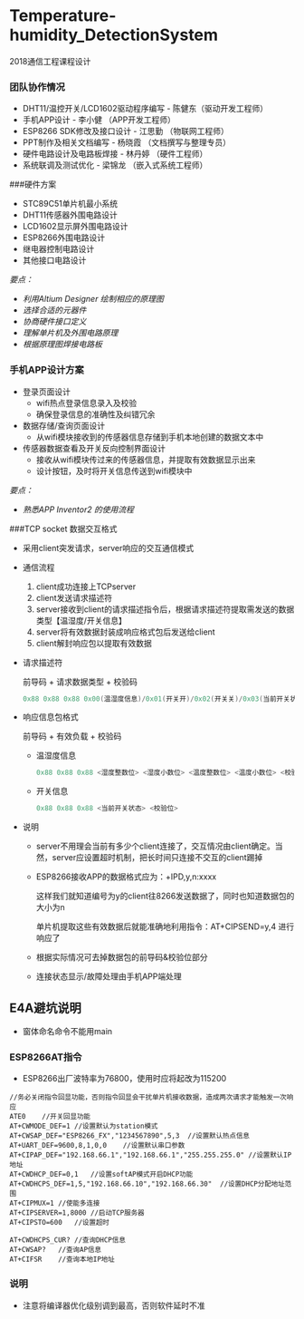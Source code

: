 # Temperature-humidity_DetectionSystem
2018通信工程课程设计



### 团队协作情况

+ DHT11/温控开关/LCD1602驱动程序编写 - 陈健东（驱动开发工程师）
+ 手机APP设计 - 李小健 （APP开发工程师）
+ ESP8266 SDK修改及接口设计 - 江思勤 （物联网工程师）
+ PPT制作及相关文档编写 - 杨晓霞 （文档撰写与整理专员）
+ 硬件电路设计及电路板焊接 - 林丹婷 （硬件工程师）
+ 系统联调及测试优化 - 梁锦龙 （嵌入式系统工程师）







###硬件方案

+ STC89C51单片机最小系统
+ DHT11传感器外围电路设计
+ LCD1602显示屏外围电路设计
+ ESP8266外围电路设计
+ 继电器控制电路设计
+ 其他接口电路设计

*要点：*

+ *利用Altium Designer 绘制相应的原理图*
+ *选择合适的元器件*
+ *协商硬件接口定义*
+ *理解单片机及外围电路原理*
+ *根据原理图焊接电路板*

### 手机APP设计方案

+ 登录页面设计
  + wifi热点登录信息录入及校验
  + 确保登录信息的准确性及纠错冗余
+ 数据存储/查询页面设计
  + 从wifi模块接收到的传感器信息存储到手机本地创建的数据文本中
+ 传感器数据查看及开关反向控制界面设计
  + 接收从wifi模块传过来的传感器信息，并提取有效数据显示出来
  + 设计按钮，及时将开关信息传送到wifi模块中

*要点：*

+ *熟悉APP Inventor2 的使用流程*



###TCP socket  数据交互格式

+ 采用client突发请求，server响应的交互通信模式

+ 通信流程

  1. client成功连接上TCPserver
  2. client发送请求描述符
  3. server接收到client的请求描述指令后，根据请求描述符提取需发送的数据类型【温湿度/开关信息】
  4. server将有效数据封装成响应格式包后发送给client
  5. client解封响应包以提取有效数据

+ 请求描述符

  前导码 + 请求数据类型 + 校验码

  ~~~c
  0x88 0x88 0x88 0x00(温湿度信息)/0x01(开关开)/0x02(开关关)/0x03(当前开关状态)] + 校验码[0x88 + 请求数据类型]
  ~~~

+ 响应信息包格式

  前导码 + 有效负载 + 校验码

  + 温湿度信息

    ~~~c
    0x88 0x88 0x88 <湿度整数位> <湿度小数位> <温度整数位> <温度小数位> <校验位>  //参考DHT11数据格式
    ~~~

  + 开关信息

    ~~~c
    0x88 0x88 0x88 <当前开关状态> <校验位>
    ~~~

+ 说明

  - server不用理会当前有多少个client连接了，交互情况由client确定。当然，server应设置超时机制，把长时间只连接不交互的client踢掉

  - ESP8266接收APP的数据格式应为：+IPD,y,n:xxxx

    这样我们就知道编号为y的client往8266发送数据了，同时也知道数据包的大小为n

    单片机提取这些有效数据后就能准确地利用指令：AT+CIPSEND=y,4  进行响应了

  - 根据实际情况可去掉数据包的前导码&校验位部分

  - 连接状态显示/故障处理由手机APP端处理

## E4A避坑说明

+ 窗体命名命令不能用main

### ESP8266AT指令

+ ESP8266出厂波特率为76800，使用时应将起改为115200

~~~shell
//务必关闭指令回显功能，否则指令回显会干扰单片机接收数据，造成两次请求才能触发一次响应
ATE0	//开关回显功能
AT+CWMODE_DEF=1	//设置默认为station模式
AT+CWSAP_DEF="ESP8266_FX","1234567890",5,3	//设置默认热点信息
AT+UART_DEF=9600,8,1,0,0	//设置默认串口参数
AT+CIPAP_DEF="192.168.66.1","192.168.66.1","255.255.255.0" //设置默认IP地址
AT+CWDHCP_DEF=0,1	//设置softAP模式开启DHCP功能
AT+CWDHCPS_DEF=1,5,"192.168.66.10","192.168.66.30"	//设置DHCP分配地址范围
AT+CIPMUX=1 //使能多连接
AT+CIPSERVER=1,8000 //启动TCP服务器
AT+CIPSTO=600	//设置超时

AT+CWDHCPS_CUR? //查询DHCP信息
AT+CWSAP?	//查询AP信息
AT+CIFSR	//查询本地IP地址
~~~



### 说明

+ 注意将编译器优化级别调到最高，否则软件延时不准